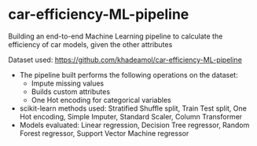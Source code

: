 # car-efficiency-ML-pipeline
Building an end-to-end Machine Learning pipeline to calculate the efficiency of car models, given the other attributes

Dataset used: https://github.com/khadeamol/car-efficiency-ML-pipeline

* The pipeline built performs the following operations on the dataset: 
  - Impute missing values
  - Builds custom attributes
  - One Hot encoding for categorical variables
* scikit-learn methods used: Stratified Shuffle split, Train Test split, One Hot encoding, Simple Imputer, Standard Scaler, Column Transformer
* Models evaluated: Linear regression, Decision Tree regressor, Random Forest regressor, Support Vector Machine regressor
 

